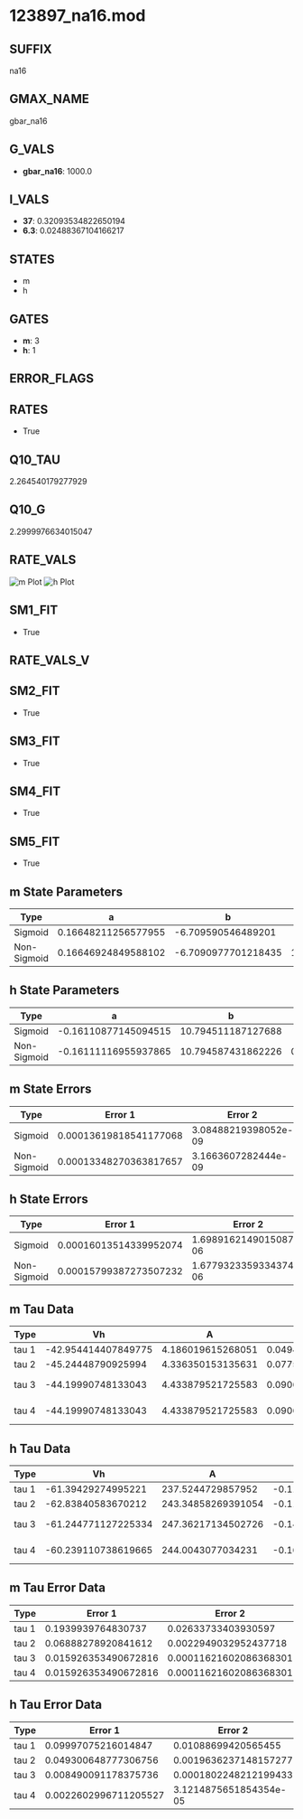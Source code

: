 # 123897_na16.mod

## SUFFIX

na16

## GMAX_NAME

gbar_na16

## G_VALS

- **gbar_na16**: 1000.0

## I_VALS

- **37**: 0.32093534822650194
- **6.3**: 0.02488367104166217

## STATES

- m
- h

## GATES

- **m**: 3
- **h**: 1

## ERROR_FLAGS


## RATES

- True

## Q10_TAU

2.264540179277929

## Q10_G

2.2999976634015047

## RATE_VALS

![m Plot](/Users/pbozelos/Dropbox/icg-Chai-Panos/supermodels/output_markdown_files/Na/123897_na16.mod/images/m.png)
![h Plot](/Users/pbozelos/Dropbox/icg-Chai-Panos/supermodels/output_markdown_files/Na/123897_na16.mod/images/h.png)

## SM1_FIT

- True

## RATE_VALS_V

## SM2_FIT

- True

## SM3_FIT

- True

## SM4_FIT

- True

## SM5_FIT

- True

## m State Parameters

| Type | a | b | c | d |
| --- | --- | --- | --- | --- |
| Sigmoid | 0.16648211256577955 | -6.709590546489201 |
| Non-Sigmoid | 0.16646924849588102 | -6.7090977701218435 | 1.000033603685313 | -2.1099921166577667e-05 |

## h State Parameters

| Type | a | b | c | d |
| --- | --- | --- | --- | --- |
| Sigmoid | -0.16110877145094515 | 10.794511187127688 |
| Non-Sigmoid | -0.16111116955937865 | 10.794587431862226 | 0.9999836511635248 | -7.353125467829739e-06 |

## m State Errors

| Type | Error 1 | Error 2 | Error 3 |
| --- | --- | --- | --- |
| Sigmoid | 0.00013619818541177068 | 3.08488219398052e-09 | 7.945558811495052e-05 |
| Non-Sigmoid | 0.00013348270363817657 | 3.1663607282444e-09 | 7.787142456178686e-05 |

## h State Errors

| Type | Error 1 | Error 2 | Error 3 |
| --- | --- | --- | --- |
| Sigmoid | 0.00016013514339952074 | 1.6989162149015087e-06 | 0.0001397224402663513 |
| Non-Sigmoid | 0.00015799387273507232 | 1.6779323359334374e-06 | 0.00013785412106947739 |

## m Tau Data

| Type | Vh | A | b1 | b2 | c1 | c2 | d1 | d2 | e1 | e2 |
| --- | --- | --- | --- | --- | --- | --- | --- | --- | --- | --- |
| tau 1 | -42.954414407849775 | 4.186019615268051 | 0.049452706878568085 | 0.047774082458796344 |
| tau 2 | -45.24448790925994 | 4.336350153135631 | 0.07750878655957479 | 0.0007690116990698728 | 0.05688717281455758 | -0.0002587445538272153 |
| tau 3 | -44.19990748133043 | 4.433879521725583 | 0.0906831858289518 | 0.0016451340109113872 | 1.2759219131197487e-05 | 0.06929273318364433 | -0.0006150542912288776 | 2.076495522282947e-06 |
| tau 4 | -44.19990748133043 | 4.433879521725583 | 0.0906831858289518 | 0.0016451340109113872 | 1.2759219131197487e-05 | 0.0 | 0.06929273318364433 | -0.0006150542912288776 | 2.076495522282947e-06 | 0.0 |

## h Tau Data

| Type | Vh | A | b1 | b2 | c1 | c2 | d1 | d2 | e1 | e2 |
| --- | --- | --- | --- | --- | --- | --- | --- | --- | --- | --- |
| tau 1 | -61.39429274995221 | 237.5244729857952 | -0.11497695251832286 | -0.10268648839238362 |
| tau 2 | -62.83840583670212 | 243.34858269391054 | -0.11820981349705154 | 0.0005686520566704411 | -0.14429054918197223 | -0.0019618911480565084 |
| tau 3 | -61.244771127225334 | 247.36217134502726 | -0.14992433060738508 | 0.001787148702715837 | -7.47337672350841e-06 | -0.13838270582167445 | -0.00242433820830054 | -1.9059779663594704e-05 |
| tau 4 | -60.239110738619665 | 244.0043077034231 | -0.16419293740499466 | 0.0025214131873399722 | -1.8877739712694823e-05 | 5.265992121974443e-08 | -0.12102743082828454 | -0.0013817322758582207 | 6.191697964003234e-07 | 8.660663905051034e-08 |

## m Tau Error Data

| Type | Error 1 | Error 2 | Error 3 |
| --- | --- | --- | --- |
| tau 1 | 0.1939939764830737 | 0.02633733403930597 | 0.09673113466659954 |
| tau 2 | 0.06888278920841612 | 0.0022949032952437718 | 0.03434699612805584 |
| tau 3 | 0.015926353490672816 | 0.00011621602086368301 | 0.007941350923277546 |
| tau 4 | 0.015926353490672816 | 0.00011621602086368301 | 0.007941350923277546 |

## h Tau Error Data

| Type | Error 1 | Error 2 | Error 3 |
| --- | --- | --- | --- |
| tau 1 | 0.09997075216014847 | 0.01088699420565455 | 0.07740274923287767 |
| tau 2 | 0.049300648777306756 | 0.0019636237148157277 | 0.038171221801102266 |
| tau 3 | 0.008490091178375736 | 0.0001802248212199433 | 0.0065734865872705455 |
| tau 4 | 0.0022602996711205527 | 3.1214875651854354e-05 | 0.0017500459369819766 |

